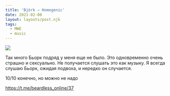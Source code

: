 ```yaml
---
title: 'Björk — Homogenic'
date: 2021-02-08
layout: layouts/post.njk
tags:
  - MWE
  - music
---
```


![](https://i.ibb.co/p3NVwTn/image.png)

Так много Бьорк подряд у меня еще не было. Это одновременно очень страшно и сексуально. Не получается слушать это как музыку. Я всегда слушаю Бьорк, ожидая подвоха, и нередко он случается.

10/10 конечно, но можно не надо

https://t.me/beardless_online/37